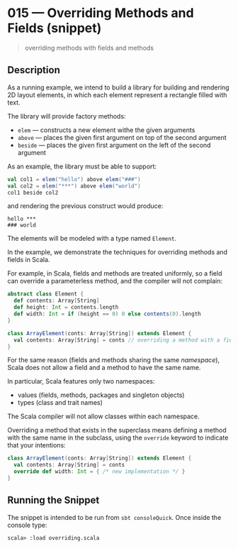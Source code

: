 # 015 &mdash; Overriding Methods and Fields (snippet)
> overriding methods with fields and methods

## Description
As a running example, we intend to build a library for building and rendering 2D layout elements, in which each element represent a rectangle filled with text.

The library will provide factory methods:
+ `elem` &mdash; constructs a new element withe the given arguments
+ `above` &mdash; places the given first argument on top of the second argument
+ `beside` &mdash; places the given first argument on the left of the second argument

As an example, the library must be able to support:
```scala
val col1 = elem("hello") above elem("###")
val col2 = elem("***") above elem("world")
col1 beside col2
```

and rendering the previous construct would produce:
```
hello ***
### world
```

The elements will be modeled with a type named `Element`.

In the example, we demonstrate the techniques for overriding methods and fields in Scala.

For example, in Scala, fields and methods are treated uniformly, so a field can override a parameterless method, and the compiler will not complain:
```scala
abstract class Element {
  def contents: Array[String]
  def height: Int = contents.length
  def width: Int = if (height == 0) 0 else contents(0).length
}

class ArrayElement(conts: Array[String]) extends Element {
  val contents: Array[String] = conts // overriding a method with a field
}
```

For the same reason (fields and methods sharing the same *namespace*), Scala does not allow a field and a method to have the same name.

In particular, Scala features only two namespaces:
+ values (fields, methods, packages and singleton objects)
+ types (class and trait names)

The Scala compiler will not allow classes within each namespace.

Overriding a method that exists in the superclass means defining a method with the same name in the subclass, using the `override` keyword to indicate that your intentions:
```scala
class ArrayElement(conts: Array[String]) extends Element {
  val contents: Array[String] = conts
  override def width: Int = { /* new implementation */ }
}
```

## Running the Snippet
The snippet is intended to be run from `sbt consoleQuick`. Once inside the console type:
```
scala> :load overriding.scala
```